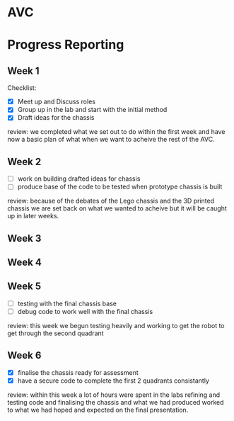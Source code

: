 # AVC

# Progress Reporting
## Week 1
 Checklist:
 - [x] Meet up and Discuss roles
 - [x] Group up in the lab and start with the initial method
 - [x] Draft ideas for the chassis  
 
 review: 
 we completed what we set out to do within the first week and have now a basic plan of what when we want to
 acheive the rest of the AVC.
 
## Week 2
 - [ ] work on building drafted ideas for chassis
 - [ ] produce base of the code to be tested when prototype chassis is built
 
 review:
 because of the debates of the Lego chassis and the 3D printed chassis we are set back on what we wanted to 
 acheive but it will be caught up in later weeks.
 
## Week 3
 
## Week 4
 
## Week 5
 - [ ] testing with the final chassis base
 - [ ] debug code to work well with the final chassis
 
 review:
 this week we begun testing heavily and working to get the robot to get through the second quadrant
## Week 6
 - [x] finalise the chassis ready for assessment 
 - [x] have a secure code to complete the first 2 quadrants consistantly
 
 review:
 within this week a lot of hours were spent in the labs refining and testing code and finalising the chassis 
 and what we had produced worked to what we had hoped and expected on the final presentation.
